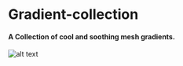 # Gradient-collection

#### A Collection of cool and soothing mesh gradients. 
![alt text](https://i.ibb.co/Mfmcz9q/screenshot-nimbus-capture-2021-10-02-17-52-37.png)
